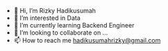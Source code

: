 - 👋 Hi, I’m Rizky Hadikusumah
- 👀 I’m interested in Data
- 🌱 I’m currently learning Backend Engineer
- 💞️ I’m looking to collaborate on ...
- 📫 How to reach me hadikusumahrizky@gmail.com

<!---
kusumahadi16/kusumahadi16 is a ✨ special ✨ repository because its `README.md` (this file) appears on your GitHub profile.
You can click the Preview link to take a look at your changes.
--->
